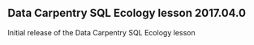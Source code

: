 ## Data Carpentry SQL Ecology lesson 2017.04.0

Initial release of the Data Carpentry SQL Ecology lesson
